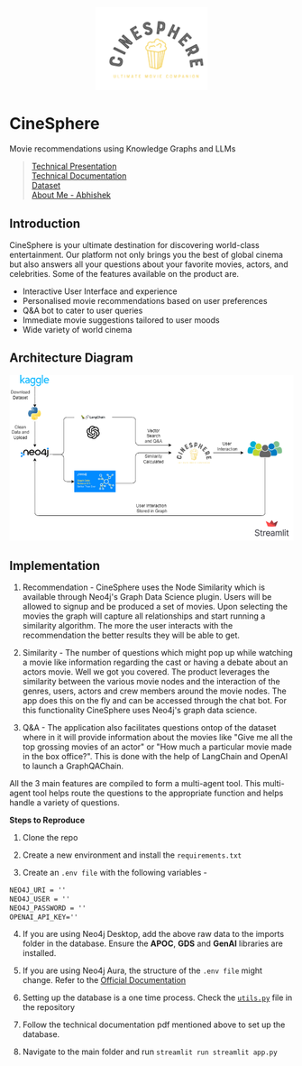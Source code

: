 <div style="text-align:center;">
    <img src="logo.png" width=200>
</div>

# CineSphere
Movie recommendations using Knowledge Graphs and LLMs

> [Technical Presentation](other%20files/CineSphere%20-%20Presentation.pdf)<br>
> [Technical Documentation](other%20files/CineSphere%20-%20Technical%20Documentation.pdf)<br>
> [Dataset](https://drive.google.com/drive/folders/1dgmWyh_6Lo_h6yhTZc-6mFDD4p2Fy2jX?usp=drive_link)<br>
> [About Me - Abhishek](other%20files/Abhishek%20Shankar%20-%20About%20Me.pdf)<br>

## Introduction 


CineSphere is your ultimate destination for discovering world-class entertainment. Our platform not only brings you the best of global cinema but also answers all your questions about your favorite movies, actors, and celebrities. Some of the features available on the 
product are. 

- Interactive User Interface and experience
- Personalised movie recommendations based on user preferences
- Q&A bot to cater to user queries
- Immediate movie suggestions tailored to user moods
- Wide variety of world cinema

## Architecture Diagram
<img src="CineSphere_Flow.png" alt="Product Flow">


## Implementation

1. Recommendation - CineSphere uses the Node Similarity which is available through Neo4j's Graph Data Science plugin. Users will be allowed to signup and be produced a set of movies. Upon selecting the movies the graph will capture all relationships and start running a similarity algorithm. The more the user interacts with the recommendation
the better results they will be able to get. 

2. Similarity - The number of questions which might pop up while watching a movie like information regarding the cast or having a debate about an actors movie. Well we got you covered. The product leverages the similarity between the various movie nodes and the interaction of the genres, users, actors and crew members around the movie nodes. The app does this on the fly and can be accessed through the chat bot. For this functionality CineSphere uses Neo4j's graph data science.

3. Q&A - The application also facilitates questions ontop of the dataset where in it will provide information about the movies like "Give me all the top grossing movies of an actor" or "How much a particular movie made in the box office?". This is done with the help of LangChain and OpenAI to launch a GraphQAChain. 

All the 3 main features are compiled to form a multi-agent tool. This multi-agent tool helps route the questions to the appropriate function and helps handle a variety of questions.
  

**Steps to Reproduce**

1) Clone the repo 

2) Create a new environment and install the `requirements.txt`

3) Create an `.env file` with the following variables - 

```
NEO4J_URI = ''
NEO4J_USER = ''
NEO4J_PASSWORD = ''
OPENAI_API_KEY=''

```
4) If you are using Neo4j Desktop, add the above raw data to the imports folder in the database. Ensure the **APOC**, **GDS** and **GenAI** libraries are installed.

5) If you are using Neo4j Aura, the structure of the `.env file` might change. Refer to the [Official Documentation](https://neo4j.com/docs/aura/preview/getting-started/quick-start-guide/)

6) Setting up the database is a one time process. Check the [`utils.py`](modules\utils.py) file in the repository

7) Follow the technical documentation pdf mentioned above to set up the database.

8) Navigate to the main folder and run `streamlit run streamlit app.py`